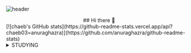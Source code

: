 ![header](https://capsule-render.vercel.app/api?type=venom&height=300&text=chaeb03%20&desc=ChaeBeen%20Oh&color=0:F08072,100:a82da8&fontColor=FFFFFF)
<div align=center> 
## Hi there 👋
</div>
[![chaeb's GitHub stats](https://github-readme-stats.vercel.app/api?chaeb03=anuraghazra)](https://github.com/anuraghazra/github-readme-stats)
<details>
<summary>
  STUDYING 
</summary>
   <br>
  
![js](https://img.shields.io/badge/JavaScript-F7DF1E?style=for-the-badge&logo=JavaScript&logoColor=white) ![html](https://img.shields.io/badge/HTML5-E34F26?style=for-the-badge&logo=html5&logoColor=white) ![css](https://img.shields.io/badge/CSS-239120?&style=for-the-badge&logo=css3&logoColor=white) ![react](https://img.shields.io/badge/React-20232A?style=for-the-badge&logo=react&logoColor=61DAFB)  
![MySQL](https://img.shields.io/badge/mysql-%2300f.svg?style=for-the-badge&logo=mysql&logoColor=white) ![java](https://img.shields.io/badge/Java-ED8B00?style=for-the-badge&logo=openjdk&logoColor=white) ![c](https://img.shields.io/badge/C-00599C?style=for-the-badge&logo=c&logoColor=white)   ![spring](https://img.shields.io/badge/Spring-6DB33F?style=for-the-badge&logo=spring&logoColor=white) ![c#](https://img.shields.io/badge/C%23-239120?style=for-the-badge&logo=c-sharp&logoColor=white) ![php](	https://img.shields.io/badge/PHP-777BB4?style=for-the-badge&logo=php&logoColor=white) ![unity](	https://img.shields.io/badge/Unity-100000?style=for-the-badge&logo=unity&logoColor=white)

</details>

<!--
**chaeb03/chaeb03** is a ✨ _special_ ✨ repository because its `README.md` (this file) appears on your GitHub profile.

Here are some ideas to get you started:

- 🔭 I’m currently working on ...
- 🌱 I’m currently learning ...
- 👯 I’m looking to collaborate on ...
- 🤔 I’m looking for help with ...
- 💬 Ask me about ...
- 📫 How to reach me: ...
- 😄 Pronouns: ...
- ⚡ Fun fact: ...
-->
